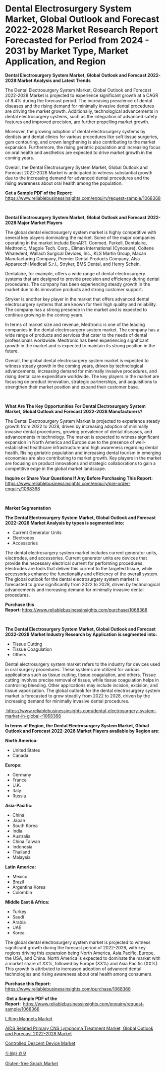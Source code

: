 <p><h1>Dental Electrosurgery System Market, Global Outlook and Forecast 2022-2028 Market Research Report Forecasted for Period from 2024 -  2031 by Market Type, Market Application, and Region</h1></p><p><strong>Dental Electrosurgery System Market, Global Outlook and Forecast 2022-2028 Market Analysis and Latest Trends</strong></p>
<p><p>The Dental Electrosurgery System Market, Global Outlook and Forecast 2022-2028 Market is projected to experience significant growth at a CAGR of 8.4% during the forecast period. The increasing prevalence of dental diseases and the rising demand for minimally invasive dental procedures are driving the market growth. Additionally, technological advancements in dental electrosurgery systems, such as the integration of advanced safety features and improved precision, are further propelling market growth.</p><p>Moreover, the growing adoption of dental electrosurgery systems by dentists and dental clinics for various procedures like soft tissue surgeries, gum contouring, and crown lengthening is also contributing to the market expansion. Furthermore, the rising geriatric population and increasing focus on oral health and aesthetics are expected to drive market growth in the coming years.</p><p>Overall, the Dental Electrosurgery System Market, Global Outlook and Forecast 2022-2028 Market is anticipated to witness substantial growth due to the increasing demand for advanced dental procedures and the rising awareness about oral health among the population.</p></p>
<p><strong>Get a Sample PDF of the Report:&nbsp;</strong> <a href="https://www.reliablebusinessinsights.com/enquiry/request-sample/1068368">https://www.reliablebusinessinsights.com/enquiry/request-sample/1068368</a></p>
<p>&nbsp;</p>
<p><strong>Dental Electrosurgery System Market, Global Outlook and Forecast 2022-2028 Major Market Players</strong></p>
<p><p>The global dental electrosurgery system market is highly competitive with several key players dominating the market. Some of the major companies operating in the market include BonART, Conmed, Parkell, Dentalaire, Medtronic, Magpie Tech. Corp., Ellman International (Cynosure), Coltene Whaledent, Wallach Surgical Devices, Inc., KLS Martin Group, Macan Manufacturing Company, Premier Dental Products Company, Alsa Apparecchi Medicali S.r.l., Stryker, BMS Dental, and Henry Schein.</p><p>Dentalaire, for example, offers a wide range of dental electrosurgery systems that are designed to provide precision and efficiency during dental procedures. The company has been experiencing steady growth in the market due to its innovative products and strong customer support.</p><p>Stryker is another key player in the market that offers advanced dental electrosurgery systems that are known for their high quality and reliability. The company has a strong presence in the market and is expected to continue growing in the coming years.</p><p>In terms of market size and revenue, Medtronic is one of the leading companies in the dental electrosurgery system market. The company has a wide range of products and services that cater to the needs of dental professionals worldwide. Medtronic has been experiencing significant growth in the market and is expected to maintain its strong position in the future.</p><p>Overall, the global dental electrosurgery system market is expected to witness steady growth in the coming years, driven by technological advancements, increasing demand for minimally invasive procedures, and rising dental care expenditure worldwide. The key players in the market are focusing on product innovation, strategic partnerships, and acquisitions to strengthen their market position and expand their customer base.</p></p>
<p>&nbsp;</p>
<p><strong>What Are The Key Opportunities For Dental Electrosurgery System Market, Global Outlook and Forecast 2022-2028 Manufacturers?</strong></p>
<p><p>The Dental Electrosurgery System Market is projected to experience steady growth from 2022 to 2028, driven by increasing adoption of minimally invasive dental procedures, growing prevalence of dental diseases, and advancements in technology. The market is expected to witness significant expansion in North America and Europe due to the presence of well-established healthcare infrastructure and high awareness regarding dental health. Rising geriatric population and increasing dental tourism in emerging economies are also contributing to market growth. Key players in the market are focusing on product innovations and strategic collaborations to gain a competitive edge in the global market landscape.</p></p>
<p><strong>Inquire or Share Your Questions If Any Before Purchasing This Report:</strong> <a href="https://www.reliablebusinessinsights.com/enquiry/pre-order-enquiry/1068368">https://www.reliablebusinessinsights.com/enquiry/pre-order-enquiry/1068368</a></p>
<p>&nbsp;</p>
<p><strong>Market Segmentation</strong></p>
<p><strong>The Dental Electrosurgery System Market, Global Outlook and Forecast 2022-2028 Market Analysis by types is segmented into:</strong></p>
<p><ul><li>Current Generator Units</li><li>Electrodes</li><li>Accessories</li></ul></p>
<p><p>The dental electrosurgery system market includes current generator units, electrodes, and accessories. Current generator units are devices that provide the necessary electrical current for performing procedures. Electrodes are tools that deliver this current to the targeted tissue, while accessories enhance the functionality and efficiency of the overall system. The global outlook for the dental electrosurgery system market is forecasted to grow significantly from 2022 to 2028, driven by technological advancements and increasing demand for minimally invasive dental procedures.</p></p>
<p><strong>Purchase this Report:&nbsp;</strong><a href="https://www.reliablebusinessinsights.com/purchase/1068368">https://www.reliablebusinessinsights.com/purchase/1068368</a></p>
<p>&nbsp;</p>
<p><strong>The Dental Electrosurgery System Market, Global Outlook and Forecast 2022-2028 Market Industry Research by Application is segmented into:</strong></p>
<p><ul><li>Tissue Cutting</li><li>Tissue Coagulation</li><li>Others</li></ul></p>
<p><p>Dental electrosurgery system market refers to the industry for devices used in oral surgery procedures. These systems are utilized for various applications such as tissue cutting, tissue coagulation, and others. Tissue cutting involves precise removal of tissue, while tissue coagulation helps in controlling bleeding. Other applications may include incision, excision, and tissue vaporization. The global outlook for the dental electrosurgery system market is forecasted to grow steadily from 2022 to 2028, driven by the increasing demand for minimally invasive dental procedures.</p></p>
<p><a href="https://www.reliablebusinessinsights.com/dental-electrosurgery-system-market-in-global-r1068368">&nbsp;https://www.reliablebusinessinsights.com/dental-electrosurgery-system-market-in-global-r1068368</a></p>
<p><strong>In terms of Region, the Dental Electrosurgery System Market, Global Outlook and Forecast 2022-2028 Market Players available by Region are:</strong></p>
<p>
    <p> <strong> North America: </strong>
        <ul>
            <li>United States</li>
            <li>Canada</li>
        </ul>
        </p> 
    <p> <strong> Europe: </strong>
        <ul>
            <li>Germany</li>
            <li>France</li>
            <li>U.K.</li>
            <li>Italy</li>
            <li>Russia</li>
        </ul>
        </p> 
    <p> <strong> Asia-Pacific: </strong>
        <ul>
            <li>China</li>
            <li>Japan</li>
            <li>South Korea</li>
            <li>India</li>
            <li>Australia</li>
            <li>China Taiwan</li>
            <li>Indonesia</li>
            <li>Thailand</li>
            <li>Malaysia</li>
        </ul>
        </p> 
    <p> <strong> Latin America: </strong>
        <ul>
            <li>Mexico</li>
            <li>Brazil</li>
            <li>Argentina Korea</li>
            <li>Colombia</li>
        </ul>
        </p> 
    <p> <strong> Middle East & Africa: </strong>
        <ul>
            <li>Turkey</li>
            <li>Saudi</li>
            <li>Arabia</li>
            <li>UAE</li>
            <li>Korea</li>
        </ul>
    </p>
    </p>
<p><p>The global dental electrosurgery system market is projected to witness significant growth during the forecast period of 2022-2028, with key regions driving this expansion being North America, Asia Pacific, Europe, the USA, and China. North America is expected to dominate the market with a market share of XX%, followed by Europe (XX%) and Asia Pacific (XX%). This growth is attributed to increased adoption of advanced dental technologies and rising awareness about oral health among consumers.</p></p>
<p><strong>Purchase this Report: </strong><a href="https://www.reliablebusinessinsights.com/purchase/1068368">https://www.reliablebusinessinsights.com/purchase/1068368</a></p>
<p>&nbsp;<strong>Get a Sample PDF of the Report:&nbsp;&nbsp;</strong><a href="https://www.reliablebusinessinsights.com/enquiry/request-sample/1068368">https://www.reliablebusinessinsights.com/enquiry/request-sample/1068368</a></p>
<p><strong></strong></p>
<p><p><a href="https://www.linkedin.com/pulse/lifting-magnets-market-report-reveals-latest-trends-growth-bv0re">Lifting Magnets Market</a></p><p><a href="https://github.com/CliffMedina6/Market-Research-Report-List-4/blob/main/aids-related-primary-cns-lymphoma-treatment-market-global-outlook-and-forecast-2022-2028-market.md">AIDS Related Primary CNS Lymphoma Treatment Market, Global Outlook and Forecast 2022-2028 Market</a></p><p><a href="https://www.linkedin.com/pulse/controlled-descent-device-market-key-successful-business-25jse">Controlled Descent Device Market</a></p><p><a href="https://github.com/oajzkywllm460/Market-Research-Report-List-2/blob/main/167628178936.md">토룰라 효모</a></p><p><a href="https://issuu.com/reportprime-2/docs/gluten-free-snack-market-size-2030.pptx">Gluten-free Snack Market</a></p></p>